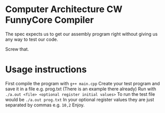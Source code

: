 # Computer Architecture CW FunnyCore Compiler

The spec expects us to get our assembly program right without giving us any
way to test our code.

Screw that.

# Usage instructions

First compile the program with `g++ main.cpp`
Create your test program and save it in a file e.g. prog.txt (There is an example there already)
Run with `./a.out <file> <optional register initial values>`
To run the test file would be `./a.out prog.txt`
In your optional register values they are just separated by commas e.g. `10,2` 
Enjoy.